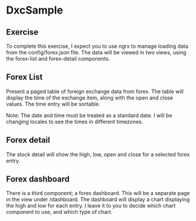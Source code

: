# DxcSample

## Exercise

To complete this exercise, I expect you to use ngrx to manage loading data from the config/forex.json file.
The data will be viewed in two views, using the forex-list and forex-detail components.

## Forex List

Present a paged table of foreign exchange data from forex. The table will display the time of the exchange item,
along with the open and close values. The time entry will be sortable.

Note: The date and time must be treated as a standard date. I will be changing locales to see the times in different timezones.

## Forex detail

The stock detail will show the high, low, open and close for a selected forex entry.

## Forex dashboard

There is a third component; a forex dashboard. This will be a separate page in the view under /dashboard.
The dashboard will display a chart displaying the high and low for each entry. I leave it to you to decide
which chart component to use, and which type of chart.